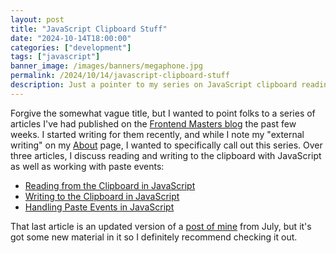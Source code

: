 ```yaml
---
layout: post
title: "JavaScript Clipboard Stuff"
date: "2024-10-14T18:00:00"
categories: ["development"]
tags: ["javascript"]
banner_image: /images/banners/megaphone.jpg
permalink: /2024/10/14/javascript-clipboard-stuff
description: Just a pointer to my series on JavaScript clipboard reading and writing.
---
```


Forgive the somewhat vague title, but I wanted to point folks to a series of articles I've had published on the [Frontend Masters blog](https://frontendmasters.com/blog/) the past few weeks. I started writing for them recently, and while I note my "external writing" on my [About](/about) page, I wanted to specifically call out this series. Over three articles, I discuss reading and writing to the clipboard with JavaScript as well as working with paste events:

* [Reading from the Clipboard in JavaScript](https://frontendmasters.com/blog/reading-from-the-clipboard-in-javascript/)
* [Writing to the Clipboard in JavaScript](https://frontendmasters.com/blog/writing-to-the-clipboard-in-javascript/)
* [Handling Paste Events in JavaScript](https://frontendmasters.com/blog/handling-paste-events-in-javascript/)

That last article is an updated version of a [post of mine](https://www.raymondcamden.com/2024/07/03/working-with-pasted-content-in-javascript) from July, but it's got some new material in it so I definitely recommend checking it out. 